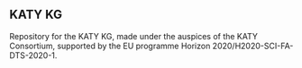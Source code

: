 ## KATY KG
Repository for the KATY KG, made under the auspices of the KATY Consortium, supported by the EU programme Horizon 2020/H2020-SCI-FA-DTS-2020-1.
